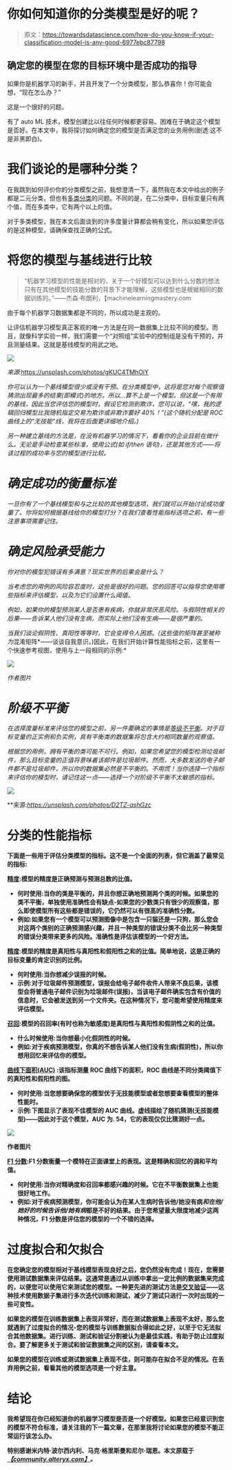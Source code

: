 # 你如何知道你的分类模型是好的呢？

> 原文：<https://towardsdatascience.com/how-do-you-know-if-your-classification-model-is-any-good-6977ebc87798>

## 确定您的模型在您的目标环境中是否成功的指导

如果你是机器学习的新手，并且开发了一个分类模型，那么恭喜你！你可能会想，“现在怎么办？”

这是一个很好的问题。

有了 auto ML 技术，模型创建比以往任何时候都更容易。困难在于确定这个模型是否好。在本文中，我将探讨如何确定您的模型是否满足您的业务用例(剧透:这不是非黑即白)。

# 我们谈论的是哪种分类？

在我跳到如何评价你的分类模型之前，我想澄清一下，虽然我在本文中给出的例子都是二元分类，但也有[多类分类](https://www.mygreatlearning.com/blog/multiclass-classification-explained/)的问题。不同的是，在二分类中，目标变量只有两个值，而在多类中，它有两个以上的值。

对于多类模型，我在本文后面谈到的许多度量计算都会稍有变化，所以如果您评估的是这种模型，请确保查找正确的公式。

# 将您的模型与基线进行比较

> “机器学习模型的性能是相对的，关于一个好模型可以达到什么分数的想法只有在其他模型的技能分数的背景下才能理解，这些模型也是根据相同的数据训练的。”——杰森·布朗利，【machinelearningmastery.com 

由于每个机器学习数据集都是不同的，所以成功是主观的。

让评估机器学习模型真正客观的唯一方法是在同一数据集上比较不同的模型。而且，就像科学实验一样，我们需要一个“对照组”实验中的控制组是没有干预的，并且测量结果。这就是基线模型的用武之地。

![](img/cbc1fd0d25c40049b37554ee0ae3d510.png)

*来源:*<https://unsplash.com/photos/gKUC4TMhOiY>

*你可以认为一个基线模型很少或没有干预。在分类模型中，这将是您对每个观察值猜测出现最多的结果(即模式)的地方。所以…算不上是一个模型。但这是一个有用的基线，因此当您评估您的模型时，假设它检测到欺诈，您可以说，“嘿，我的逻辑回归模型比我随机指定交易为欺诈或非欺诈要好 40%！”(这个随机分配是 ROC 曲线上的“无技能”线，我将在后面更详细地介绍。)*

*另一种建立基线的方法是，在没有机器学习的情况下，看看你的企业目前在做什么。无论是手动检查某些标准，使用公式(如 if/then 语句)，还是其他方式——将该过程的成功率与您的模型进行比较。*

# *确定成功的衡量标准*

*一旦你有了一个基线模型和与之比较的其他模型选项，我们就可以开始讨论成功度量了。你将如何根据基线给你的模型打分？在我们查看性能指标选项之前，有一些注意事项需要记住。*

# *确定风险承受能力*

*你对你的模型犯错误有多满意？现实世界的后果会是什么？*

*当考虑您的用例的风险容忍度时，这些是很好的问题。您的回答可以指导您使用哪些指标来评估模型，以及为它们设置什么阈值。*

*例如，如果你的模型预测某人是否患有疾病，你就非常厌恶风险。与假阴性相关的后果——告诉某人他们没有生病，而实际上他们没有生病——是很严重的。*

*当我们谈论假阴性、真阳性等等时，它会变得令人困惑。(这些值的矩阵甚至被称为*混淆矩阵*——谈谈自我意识。)因此，在我们开始计算性能指标之前，这里有一个快速参考视图，使用与上一段相同的示例:*

*![](img/dcbfaab2d9440d48f6eeeadb585d6f42.png)*

*作者图片*

# *阶级不平衡*

*在选择度量标准来评估您的模型之前，另一件要确定的事情是[等级不平衡](https://community.alteryx.com/t5/Data-Science/Balancing-Act-Classification-with-Imbalanced-Data/ba-p/841878)。对于目标变量的正实例和负实例，具有平衡类的数据集将包含大约相同数量的观察值。*

*根据您的用例，拥有平衡的类可能不可行。例如，如果您希望您的模型检测垃圾邮件，那么目标变量的正值将意味着该邮件是垃圾邮件。然而，大多数发送的电子邮件都不是垃圾邮件，所以你的数据集必然是不平衡的。不用慌！当你选择一个指标来评估你的模型时，请记住这一点——选择一个对阶级不平衡不太敏感的指标。*

*![](img/a3c379bfc907c968d45ccac95ba1b337.png)*

**来源:*<https://unsplash.com/photos/D2TZ-ashGzc>*

# **分类的性能指标**

**下面是一些用于评估分类模型的指标。这不是一个全面的列表，但它涵盖了最常见的指标:**

**[精度](https://developers.google.com/machine-learning/crash-course/classification/accuracy#:~:text=Accuracy%20is%20one%20metric%20for,predictions%20Total%20number%20of%20predictions):模型的精度是正确预测与预测总数的比值。**

*   **何时使用:当你的类是平衡的，并且你想正确地预测两个类的时候。如果您的类不平衡，单独使用准确性会有缺点-如果您的少数类只有很少的观察值，那么即使模型所有这些都是错误的，它仍然可以有很高的准确性分数。**
*   **例如:如果您有一个模型可以预测图像中是包含一只猫还是一只狗，那么您会对这两个类别的正确预测感兴趣，并且一种类型的错误分类不会比另一种类型的错误分类带来更多的风险。准确性是评估该模型的一个好方法。**

**[精度](https://developers.google.com/machine-learning/crash-course/classification/precision-and-recall#precision):模型的精度是真阳性与真阳性和假阳性之和的比值。简单地说，这是正确的目标变量的肯定识别的比例。**

*   **何时使用:当你想减少误报的时候。**
*   **示例:对于垃圾邮件预测模型，误报会给电子邮件收件人带来不良后果，该模型会将普通电子邮件识别为垃圾邮件(误报)，当该电子邮件确实包含有价值的信息时，它会被发送到另一个文件夹。在这种情况下，您可能希望使用精度来评估模型。**

**[召回](https://developers.google.com/machine-learning/crash-course/classification/precision-and-recall#recall):模型的召回率(有时也称为敏感度)是真阳性与真阳性和假阴性之和的比值。**

*   **什么时候使用:当你想最小化假阴性的时候。**
*   **例如:对于疾病预测模型，你真的不想告诉某人他们没有生病(假阴性)，所以你想用回忆来评估你的模型。**

**[曲线下面积(AUC)](https://developers.google.com/machine-learning/crash-course/classification/roc-and-auc#AUC) :该指标测量 ROC 曲线下的面积，ROC 曲线是不同分类阈值下的真阳性和假阳性的图。**

*   **何时使用:当您想要确保您的模型优于无技能模型或者您想要查看模型的整体性能时。**
*   **示例:下图显示了表现不佳模型的 AUC 曲线。虚线描绘了随机猜测(无技能模型)——因此对于这个模型，AUC 为. 54，它的表现仅仅比猜测好一点。**

**![](img/04a6d5457c3bc4e6d31f8ee8a2b58c4f.png)**

**作者图片**

**[F1 分数](/essential-things-you-need-to-know-about-f1-score-dbd973bf1a3#4c6c):F1 分数衡量一个模特在正面课堂上的表现。这是精确和回忆的调和平均值。**

*   **何时使用:当你对精确度和召回率都感兴趣的时候。它在不平衡数据集上也能很好地工作。**
*   **例如:对于疾病预测模型，你可能会认为在某人生病时告诉他/她没有病*和在他/她好的时候告诉他/她有病*都是不好的结果。由于您希望最大限度地减少这两种情况，F1 分数是评估您的模型的一个不错的选择。**

# **过度拟合和欠拟合**

**在您确定您的模型相对于基线模型表现良好之后，您仍然没有完成！现在，您需要使用测试数据集来评估结果。这通常是通过从训练中拿出一定比例的数据集来完成的，以便您可以使用它来测试您的模型。一种更先进的测试方法是[交叉验证](https://community.alteryx.com/t5/Data-Science/Holdouts-and-Cross-Validation-Why-the-Data-Used-to-Evaluate-your/ba-p/448982)——这种技术使用数据子集进行多次迭代训练和测试，减少了测试只进行一次时出现的一些可变性。**

**如果您的模型在训练数据集上表现非常好，而在测试数据集上表现不太好，那么您就遇到了过度拟合的情况-您的模型与训练数据拟合得如此之好，以至于它无法拟合其他数据集。进行训练、测试和验证分割被认为是最佳实践，有助于防止过度拟合。要了解更多关于测试和验证数据集之间的区别，请查看本文。**

**如果您的模型在训练或测试数据集上表现不佳，则可能存在拟合不足的情况。在丢弃用例之前，看看其他的模型选项是一个好主意。**

# **结论**

**我希望现在你已经知道你的机器学习模型是否是一个好模型。如果您已经意识到您的模型不符合标准，请关注我的下一篇文章，在那里我将讨论如果您的模型不能正常运行该怎么办。**

**特别感谢米内特·波尔西内利、马克·格里斯曼和尼尔·瑞恩。本文原载于[*【community.alteryx.com】*](https://community.alteryx.com/t5/Data-Science/How-Do-You-Know-If-Your-Classification-Model-is-Any-Good/ba-p/1052936)*。***